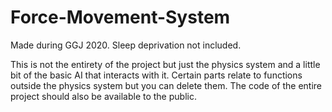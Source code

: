 # Force-Movement-System
 Made during GGJ 2020. Sleep deprivation not included.

 This is not the entirety of the project but just the physics system and a little bit of the basic AI that interacts with it.
 Certain parts relate to functions outside the physics system but you can delete them. The code of the entire project should also be available to the public.
